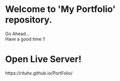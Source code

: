 # Welcome to 'My Portfolio' repository.
<p> Go Ahead... <br>
Have a good time !! </p>
<h1>Open Live Server!</h1>
 https://rituhx.github.io/PortFolio/
